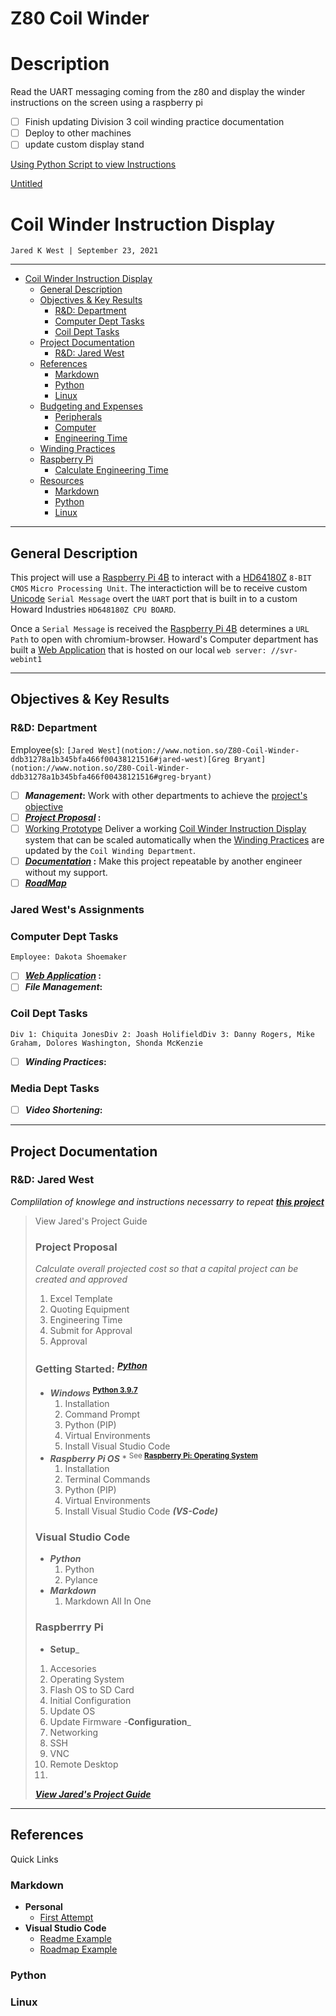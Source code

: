 # Z80 Coil Winder

# Description

Read the UART messaging coming from the z80 and display the winder instructions on the screen using a raspberry pi

- [ ]  Finish updating Division 3 coil winding practice documentation
- [ ]  Deploy to other machines
- [ ]  update custom display stand

[Using Python Script to view Instructions](rad/cw-instructions-display/-/tree/main/python_uart_to_web)

[Untitled](Z80%20Coil%20W%20ddb31/Untitled%20D%209b372.csv)

# Coil Winder Instruction Display

`Jared K West | September 23, 2021`

---

<!-- Table of Contents -->

- [Coil Winder Instruction Display](notion://www.notion.so/Z80-Coil-Winder-ddb31278a1b345bfa466f00438121516#coil-winder-instruction-display)
    - [General Description](notion://www.notion.so/Z80-Coil-Winder-ddb31278a1b345bfa466f00438121516#general-description)
    - [Objectives & Key Results](notion://www.notion.so/Z80-Coil-Winder-ddb31278a1b345bfa466f00438121516#objectives--key-results)
        - [R&D: Department](notion://www.notion.so/Z80-Coil-Winder-ddb31278a1b345bfa466f00438121516#rd-department)
        - [Computer Dept Tasks](notion://www.notion.so/Z80-Coil-Winder-ddb31278a1b345bfa466f00438121516#computer-dept-tasks)
        - [Coil Dept Tasks](notion://www.notion.so/Z80-Coil-Winder-ddb31278a1b345bfa466f00438121516#coil-dept-tasks)
    - [Project Documentation](notion://www.notion.so/Z80-Coil-Winder-ddb31278a1b345bfa466f00438121516#project-documentation)
        - [R&D: Jared West](notion://www.notion.so/Z80-Coil-Winder-ddb31278a1b345bfa466f00438121516#rd-jared-west)
    - [References](notion://www.notion.so/Z80-Coil-Winder-ddb31278a1b345bfa466f00438121516#references)
        - [Markdown](notion://www.notion.so/Z80-Coil-Winder-ddb31278a1b345bfa466f00438121516#markdown)
        - [Python](notion://www.notion.so/Z80-Coil-Winder-ddb31278a1b345bfa466f00438121516#python)
        - [Linux](notion://www.notion.so/Z80-Coil-Winder-ddb31278a1b345bfa466f00438121516#linux)
    - [Budgeting and Expenses](notion://www.notion.so/Z80-Coil-Winder-ddb31278a1b345bfa466f00438121516#budgeting-and-expenses)
        - [Peripherals](notion://www.notion.so/Z80-Coil-Winder-ddb31278a1b345bfa466f00438121516#peripherals)
        - [Computer](notion://www.notion.so/Z80-Coil-Winder-ddb31278a1b345bfa466f00438121516#computer)
        - [Engineering Time](notion://www.notion.so/Z80-Coil-Winder-ddb31278a1b345bfa466f00438121516#engineering-time)
    - [Winding Practices](notion://www.notion.so/Z80-Coil-Winder-ddb31278a1b345bfa466f00438121516#winding-practices)
    - [Raspberry Pi](notion://www.notion.so/Z80-Coil-Winder-ddb31278a1b345bfa466f00438121516#raspberry-pi)
        - [Calculate Engineering Time](notion://www.notion.so/Z80-Coil-Winder-ddb31278a1b345bfa466f00438121516#calculate-engineering-time)
    - [Resources](notion://www.notion.so/Z80-Coil-Winder-ddb31278a1b345bfa466f00438121516#resources)
        - [Markdown](notion://www.notion.so/Z80-Coil-Winder-ddb31278a1b345bfa466f00438121516#markdown)
        - [Python](notion://www.notion.so/Z80-Coil-Winder-ddb31278a1b345bfa466f00438121516#python)
        - [Linux](notion://www.notion.so/Z80-Coil-Winder-ddb31278a1b345bfa466f00438121516#linux)

---

## General Description

This project will use a [Raspberry Pi 4B](https://www.raspberrypi.org/products/raspberry-pi-4-model-b) to interact with a [HD64180Z](http://www.datasheet-pdf.com/PDF/HD64180Z-Datasheet-Hitachi-516367) `8-BIT CMOS` `Micro Processing Unit`. The interactiction will be to receive custom [Unicode](https://i.stack.imgur.com/SfxYs.png) `Serial Message` overt the `UART` port that is built in to a custom Howard Industries `HD648180Z CPU BOARD`.

<!-- LINKS -->

Once a `Serial Message` is received the [Raspberry Pi 4B](https://www.raspberrypi.org/products/raspberry-pi-4-model-b) determines a `URL Path` to open with chromium-browser. Howard's Computer department has built a [Web Application](http://svr-webint1/WindingPractices/Home) that is hosted on our local `web server: //svr-webint1`

<!-- LINKS -->

---

<!-- BEGIN -->

## Objectives & Key Results

<!--<h3 style="display:inline;"> R&D Dept Tasks</h3>-->

### R&D: Department

Employee(s):
`[Jared West](notion://www.notion.so/Z80-Coil-Winder-ddb31278a1b345bfa466f00438121516#jared-west)[Greg Bryant](notion://www.notion.so/Z80-Coil-Winder-ddb31278a1b345bfa466f00438121516#greg-bryant)`

- [ ]  ***Management*:** Work with other departments to achieve the [project's objective](notion://www.notion.so/Z80-Coil-Winder-ddb31278a1b345bfa466f00438121516#objectives--key-results)
- [ ]  ***[Project Proposal](notion://www.notion.so/Z80-Coil-Winder-ddb31278a1b345bfa466f00438121516#project-proposal)* :**
- [ ]  [Working Prototype](#working-prototype) Deliver a working [Coil Winder Instruction Display](notion://www.notion.so/Z80-Coil-Winder-ddb31278a1b345bfa466f00438121516#coil-winder-instruction-display) system that can be scaled automatically when the [Winding Practices](notion://www.notion.so/Z80-Coil-Winder-ddb31278a1b345bfa466f00438121516#winding-practices) are updated by the `Coil Winding Department`.
- [ ]  ***[Documentation](notion://www.notion.so/Z80-Coil-Winder-ddb31278a1b345bfa466f00438121516#markdown)* :** Make this project repeatable by another engineer without my support.
- [ ]  ***[RoadMap](notion://www.notion.so/src/roadmap.md)***

### Jared West's Assignments

### Computer Dept Tasks

`Employee: Dakota Shoemaker`

- [ ]  ***[Web Application](notion://www.notion.so/Z80-Coil-Winder-ddb31278a1b345bfa466f00438121516#web-application)* :**
- [ ]  ***File Management*:**

### Coil Dept Tasks

`Div 1: Chiquita JonesDiv 2: Joash HolifieldDiv 3: Danny Rogers, Mike Graham, Dolores Washington, Shonda McKenzie`

- [ ]  ***Winding Practices*:**

### Media Dept Tasks

- [ ]  ***Video Shortening*:**

---

## Project Documentation

### R&D: Jared West

*Complilation of knowlege and instructions necessarry to repeat **[this project](notion://www.notion.so/Z80-Coil-Winder-ddb31278a1b345bfa466f00438121516#coil-winder-instruction-display)***

> View Jared's Project Guide
> 
> 
> ### Project Proposal
> 
> *Calculate overall projected cost so that a capital project can be created and approved*
> 
> 1. Excel Template
> 2. Quoting Equipment
> 3. Engineering Time
> 4. Submit for Approval
> 5. Approval
> 
> ### Getting Started: <sup>***[Python](https://www.python.org/)***</sup>
> 
> - ***Windows*** <sup>**[Python 3.9.7](https://www.python.org/downloads/release/python-397/)**</sup>
>     1. Installation
>     2. Command Prompt
>     3. Python (PIP)
>     4. Virtual Environments
>     5. Install Visual Studio Code
> - ***Raspberry Pi OS*** \* <sup> See **[Raspberry Pi: Operating System](notion://www.notion.so/src/RAD_JKW_DOCS.md)** </sup>
>     1. Installation
>     2. Terminal Commands
>     3. Python (PIP)
>     4. Virtual Environments
>     5. Install Visual Studio Code ***(VS-Code)***
> 
> ### Visual Studio Code
> 
> - ***Python***
>     1. Python
>     2. Pylance
> - ***Markdown***
>     1. Markdown All In One
> 
> ### Raspberrry Pi
> 
> - **Setup**_
> 1. Accesories
> 2. Operating System
> 3. Flash OS to SD Card
> 4. Initial Configuration
> 5. Update OS
> 6. Update Firmware
> -**Configuration**_
> 7. Networking
> 8. SSH
> 9. VNC
> 10. Remote Desktop
> 11. 
> 
> ***[View Jared's Project Guide](notion://www.notion.so/src/RAD_JKW_DOCS.md)***
> 

---

## References

Quick Links

### Markdown

- **Personal**
    - [First Attempt](notion://www.notion.so/src/FirstAttempt.md)
- **Visual Studio Code**
    - [Readme Example](notion://www.notion.so/src/vscode-Readme.md)
    - [Roadmap Example](notion://www.notion.so/src/vscode-Roadmap.md)

### Python

### Linux
